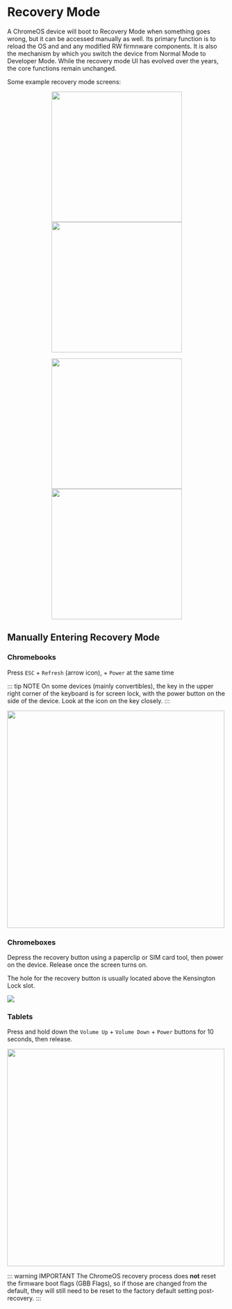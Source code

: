 # Recovery Mode

A ChromeOS device will boot to Recovery Mode when something goes wrong, but it can be accessed manually as well. Its primary function is to reload the OS and and any modified RW firmnware components. It is also the mechanism by which you switch the device from Normal Mode to Developer Mode. While the recovery mode UI has evolved over the years, the core functions remain unchanged.

Some example recovery mode screens: 

<p align="center">
<img src="/images/cros_recovery_old.jpg" width="300">
<img src="/images/cros_recovery_old_details.jpg" width="300"/>
</p>
<p align="center">
<img src="/images/cros_recovery_new.jpg" width="300"/>
<img src="/images/cros_recovery_new_details.jpg" width="300"/>
</p>


## Manually Entering Recovery Mode

### Chromebooks

Press `ESC` + `Refresh` (arrow icon), + `Power` at the same time

::: tip NOTE
On some devices (mainly convertibles), the key in the upper right corner of the keyboard is for screen lock, with the power button on the side of the device. Look at the icon on the key closely.
:::

<img src="/recovery/recovery-keyboard-hint.png" width=500>

### Chromeboxes

Depress the recovery button using a paperclip or SIM card tool, then power on the device. Release once the screen turns on. 

The hole for the recovery button is usually located above the Kensington Lock slot.

<img src="/recovery/recovery-chromebox-hint.png">

### Tablets

Press and hold down the `Volume Up` + `Volume Down` + `Power` buttons for 10 seconds, then release.

<img src="/recovery/recovery-tablet-hint.png" width=500>


::: warning IMPORTANT
The ChromeOS recovery process does **not** reset the firmware boot flags (GBB Flags), so if those are changed from the default, they will still need to be reset to the factory default setting post-recovery.
:::
